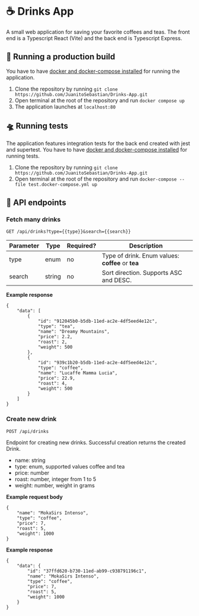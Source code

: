 # ☕️ Drinks App
A small web application for saving your favorite coffees and teas. The front end is a Typescript React (Vite) and the back end is Typescript Express. 

## 🏃 Running a production build
You have to have [docker and docker-compose installed](https://docs.docker.com/compose/install/) for running the application.
1. Clone the repository by running `git clone https://github.com/JuanitoSebastian/Drinks-App.git`
2. Open terminal at the root of the repository and run `docker compose up`
3. The application launches at `localhost:80`

## 🛸 Running tests
The application features integration tests for the back end created with jest and supertest. You have to have [docker and docker-compose installed](https://docs.docker.com/compose/install/) for running tests.
1. Clone the repository by running `git clone https://github.com/JuanitoSebastian/Drinks-App.git`
2. Open terminal at the root of the repository and run `docker-compose --file test.docker-compose.yml up`

## 📡 API endpoints

### Fetch many drinks
```
GET /api/drinks?type={{type}}&search={{search}}
```
| Parameter | Type   | Required? | Description                                       |
|-----------|--------|-----------|---------------------------------------------------|
| type      | enum   | no        | Type of drink. Enum values: **coffee** or **tea** |
| search    | string | no        | Sort direction. Supports ASC and DESC.            |

**Example response**
```
{
    "data": [
        {
            "id": "912045b0-b5db-11ed-ac2e-4df5eed4e12c",
            "type": "tea",
            "name": "Dreamy Mountains",
            "price": 2.2,
            "roast": 2,
            "weight": 500
        },
        {
            "id": "939c1b20-b5db-11ed-ac2e-4df5eed4e12c",
            "type": "coffee",
            "name": "Lucaffe Mamma Lucia",
            "price": 22.9,
            "roast": 4,
            "weight": 500
        }
    ]
}
```

### Create new drink
```
POST /api/drinks
```
Endpoint for creating new drinks. Successful creation returns the created Drink.
- name: string
- type: enum, supported values coffee and tea
- price: number
- roast: number, integer from 1 to 5
- weight: number, weight in grams

**Example request body**

```
{
    "name": "MokaSirs Intenso",
    "type": "coffee",
    "price": 7,
    "roast": 5,
    "weight": 1000
}
```
**Example response**

```
{
    "data": {
        "id": "37ffd620-b730-11ed-ab99-c938791196c1",
        "name": "MokaSirs Intenso",
        "type": "coffee",
        "price": 7,
        "roast": 5,
        "weight": 1000
    }
}
```
